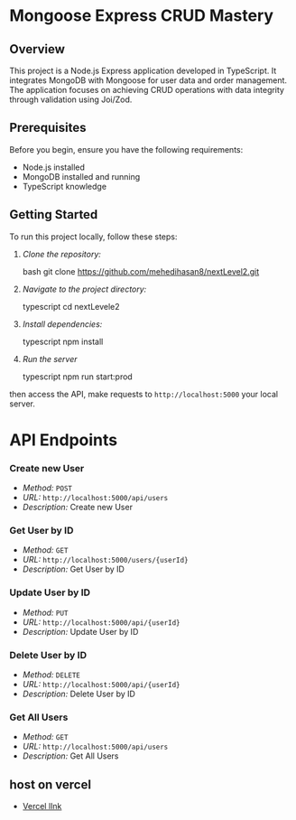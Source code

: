 # Mongoose Express CRUD Mastery

## Overview

This project is a Node.js Express application developed in TypeScript. It integrates MongoDB with Mongoose for user data and order management. The application focuses on achieving CRUD operations with data integrity through validation using Joi/Zod.

## Prerequisites

Before you begin, ensure you have the following requirements:

- Node.js installed
- MongoDB installed and running
- TypeScript knowledge

## Getting Started

To run this project locally, follow these steps:

1. _Clone the repository:_

   bash
   git clone https://github.com/mehedihasan8/nextLevel2.git

2. _Navigate to the project directory:_

   typescript
   cd nextLevele2

3. _Install dependencies:_

   typescript
   npm install

4. _Run the server_

   typescript
   npm run start:prod

then access the API, make requests to `http://localhost:5000` your local server.

# API Endpoints

### Create new User

- _Method:_ `POST`
- _URL:_ `http://localhost:5000/api/users`
- _Description:_ Create new User

### Get User by ID

- _Method:_ `GET`
- _URL:_ `http://localhost:5000/users/{userId}`
- _Description:_ Get User by ID

### Update User by ID

- _Method:_ `PUT`
- _URL:_ `http://localhost:5000/api/{userId}`
- _Description:_ Update User by ID

### Delete User by ID

- _Method:_ `DELETE`
- _URL:_ `http://localhost:5000/api/{userId}`
- _Description:_ Delete User by ID

### Get All Users

- _Method:_ `GET`
- _URL:_ `http://localhost:5000/api/users`
- _Description:_ Get All Users

## host on vercel

- [Vercel lInk](https://assignment-2-pied-eight.vercel.app/)
